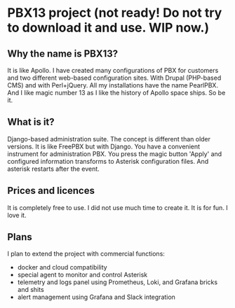 # PBX13 project (not ready! Do not try to download it and use. WIP now.)

## Why the name is PBX13?

It is like Apollo. I have created many configurations of PBX for customers and two different web-based configuration sites. With Drupal (PHP-based CMS) and with Perl+jQuery. All my installations have the name PearlPBX.
And I like magic number 13 as I like the history of Apollo space ships. So be it. 

## What is it?

Django-based administration suite. The concept is different than older versions. It is like FreePBX but with Django.
You have a convenient instrument for administration PBX. You press the magic button 'Apply' and configured information transforms to Asterisk configuration files. And asterisk restarts after the event. 

## Prices and licences 
It is completely free to use. I did not use much time to create it. It is for fun. I love it. 

## Plans 
I plan to extend the project with commercial functions:
- docker and cloud compatibility 
- special agent to monitor and control Asterisk
- telemetry and logs panel using Prometheus, Loki, and Grafana bricks and shits
- alert management using Grafana and Slack integration 



